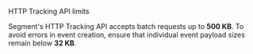 <div class="premonition warning">
  <div class="fa fa-exclamation-circle"></div>
  <div class="content">
    <p class="header">HTTP Tracking API limits</p>
    <p>Segment's HTTP Tracking API accepts batch requests up to <strong>500 KB</strong>. To avoid errors in event creation, ensure that individual event payload sizes remain below <strong>32 KB</strong>.</p>
  </div>
</div>
